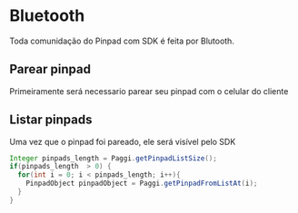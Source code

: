 # Bluetooth

Toda comunidação do Pinpad com SDK é feita por Blutooth.

## Parear pinpad

Primeiramente será necessario parear seu pinpad com o celular do cliente

## Listar pinpads

Uma vez que o pinpad foi pareado, ele será visível pelo SDK

```java
Integer pinpads_length = Paggi.getPinpadListSize();
if(pinpads_length  > 0) {
  for(int i = 0; i < pinpads_length; i++){
    PinpadObject pinpadObject = Paggi.getPinpadFromListAt(i);
  }
}
```
